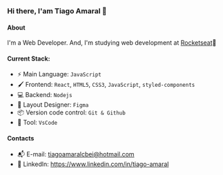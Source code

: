### Hi there, I'am Tiago Amaral 👋

#### About
I'm a Web Developer. And, I'm studying web development at [Rocketseat](https://www.rocketseat.com.br/)🚀
#### Current Stack:
- ⚡️ Main Language: `JavaScript`
- 🖌 Frontend: `React`, `HTML5`, `CSS3`, `JavaScript`, `styled-components` 
- 💻 Backend: `Nodejs`
- 🎨 Layout Designer: `Figma`
- 📦️ Version code control: `Git & Github`
- 🔧 Tool: `VsCode`

#### Contacts
- 📬 E-mail: tiagoamaralcbei@hotmail.com
- 👤 Linkedln: https://www.linkedin.com/in/tiago-amaral
